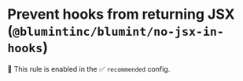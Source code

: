 # Prevent hooks from returning JSX (`@blumintinc/blumint/no-jsx-in-hooks`)

💼 This rule is enabled in the ✅ `recommended` config.

<!-- end auto-generated rule header -->
